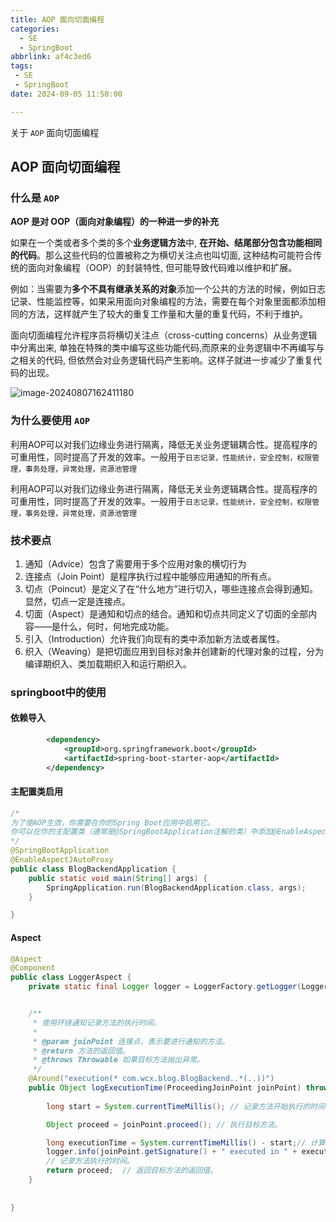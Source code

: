 ```yaml
---
title: AOP 面向切面编程
categories:
  - SE
  - SpringBoot
abbrlink: af4c3ed6
tags:
 - SE
 - SpringBoot
date: 2024-09-05 11:50:00

---
```


关于 `AOP` 面向切面编程

<!--more-->

## AOP 面向切面编程

### 什么是 `AOP`

**AOP 是对 OOP（面向对象编程）的一种进一步的补充**

如果在一个类或者多个类的多个**业务逻辑方法**中, **在开始、结尾部分包含功能相同的代码**。那么这些代码的位置被称之为横切关注点也叫切面, 这种结构可能符合传统的面向对象编程（OOP）的封装特性, 但可能导致代码难以维护和扩展。

例如：当需要为**多个不具有继承关系的对象**添加一个公共的方法的时候，例如日志记录、性能监控等，如果采用面向对象编程的方法，需要在每个对象里面都添加相同的方法，这样就产生了较大的重复工作量和大量的重复代码，不利于维护。

面向切面编程允许程序员将横切关注点（cross-cutting concerns）从业务逻辑中分离出来, 单独在特殊的类中编写这些功能代码,而原来的业务逻辑中不再编写与之相关的代码, 但依然会对业务逻辑代码产生影响。这样子就进一步减少了重复代码的出现。

![image-20240807162411180](http://wcx0206.oss-cn-nanjing.aliyuncs.com/image-20240807162411180.png)



### 为什么要使用 `AOP`

利用AOP可以对我们边缘业务进行隔离，降低无关业务逻辑耦合性。提高程序的可重用性，同时提高了开发的效率。一般用于`日志记录，性能统计，安全控制，权限管理，事务处理，异常处理，资源池管理`

利用AOP可以对我们边缘业务进行隔离，降低无关业务逻辑耦合性。提高程序的可重用性，同时提高了开发的效率。一般用于`日志记录，性能统计，安全控制，权限管理，事务处理，异常处理，资源池管理`

### 技术要点

1. 通知（Advice）包含了需要用于多个应用对象的横切行为
2. 连接点（Join Point）是程序执行过程中能够应用通知的所有点。
3. 切点（Poincut）是定义了在“什么地方”进行切入，哪些连接点会得到通知。显然，切点一定是连接点。
4. 切面（Aspect）是通知和切点的结合。通知和切点共同定义了切面的全部内容——是什么，何时，何地完成功能。
5. 引入（Introduction）允许我们向现有的类中添加新方法或者属性。
6. 织入（Weaving）是把切面应用到目标对象并创建新的代理对象的过程，分为编译期织入、类加载期织入和运行期织入。

### springboot中的使用

#### 依赖导入

```xml
        <dependency>
            <groupId>org.springframework.boot</groupId>
            <artifactId>spring-boot-starter-aop</artifactId>
        </dependency>
```

#### 主配置类启用

```java
/*
为了使AOP生效，你需要在你的Spring Boot应用中启用它。
你可以在你的主配置类（通常是@SpringBootApplication注解的类）中添加@EnableAspectJAutoProxy注解来启用它。
*/
@SpringBootApplication
@EnableAspectJAutoProxy
public class BlogBackendApplication {
	public static void main(String[] args) {
		SpringApplication.run(BlogBackendApplication.class, args);
	}

}
```

#### Aspect

```java
@Aspect
@Component
public class LoggerAspect {
    private static final Logger logger = LoggerFactory.getLogger(LoggerAspect.class);


    /**
     * 使用环绕通知记录方法的执行时间。
     *
     * @param joinPoint 连接点，表示要进行通知的方法。
     * @return 方法的返回值。
     * @throws Throwable 如果目标方法抛出异常。
     */
    @Around("execution(* com.wcx.blog.BlogBackend..*(..))")
    public Object logExecutionTime(ProceedingJoinPoint joinPoint) throws Throwable {  // ProceedingJoinPoint是JoinPoint的子接口，表示可以执行目标方法。
        
        long start = System.currentTimeMillis(); // 记录方法开始执行的时间。

        Object proceed = joinPoint.proceed(); // 执行目标方法。

        long executionTime = System.currentTimeMillis() - start;// 计算方法执行的时间。
        logger.info(joinPoint.getSignature() + " executed in " + executionTime + "ms");
        // 记录方法执行的时间。
        return proceed;  // 返回目标方法的返回值。
    }
    
    
}

```


